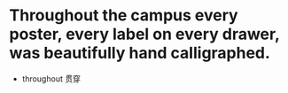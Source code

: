 # Throughout the campus every poster, every label on every drawer, was beautifully hand calligraphed.
- throughout 贯穿